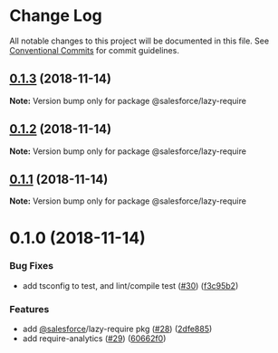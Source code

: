 # Change Log

All notable changes to this project will be documented in this file.
See [Conventional Commits](https://conventionalcommits.org) for commit guidelines.

## [0.1.3](https://github.com/forcedotcom/sfdx-dev-packages/compare/@salesforce/lazy-require@0.1.2...@salesforce/lazy-require@0.1.3) (2018-11-14)

**Note:** Version bump only for package @salesforce/lazy-require





## [0.1.2](https://github.com/forcedotcom/sfdx-dev-packages/compare/@salesforce/lazy-require@0.1.1...@salesforce/lazy-require@0.1.2) (2018-11-14)

**Note:** Version bump only for package @salesforce/lazy-require





## [0.1.1](https://github.com/forcedotcom/sfdx-dev-packages/compare/@salesforce/lazy-require@0.1.0...@salesforce/lazy-require@0.1.1) (2018-11-14)

**Note:** Version bump only for package @salesforce/lazy-require





# 0.1.0 (2018-11-14)


### Bug Fixes

* add tsconfig to test, and lint/compile test ([#30](https://github.com/forcedotcom/sfdx-dev-packages/issues/30)) ([f3c95b2](https://github.com/forcedotcom/sfdx-dev-packages/commit/f3c95b2))


### Features

* add [@salesforce](https://github.com/salesforce)/lazy-require pkg ([#28](https://github.com/forcedotcom/sfdx-dev-packages/issues/28)) ([2dfe885](https://github.com/forcedotcom/sfdx-dev-packages/commit/2dfe885))
* add require-analytics ([#29](https://github.com/forcedotcom/sfdx-dev-packages/issues/29)) ([60662f0](https://github.com/forcedotcom/sfdx-dev-packages/commit/60662f0))
